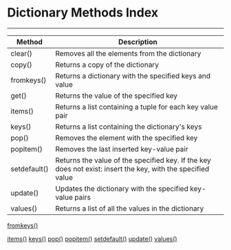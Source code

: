 # Dictionary Methods Index
---

| Method       | Description                                                                                                 |
| ------------ | ----------------------------------------------------------------------------------------------------------- |
| clear()      | Removes all the elements from the dictionary                                                                |
| copy()       | Returns a copy of the dictionary                                                                            |
| fromkeys()   | Returns a dictionary with the specified keys and value                                                      |
| get()        | Returns the value of the specified key                                                                      |
| items()      | Returns a list containing a tuple for each key value pair                                                   |
| keys()       | Returns a list containing the dictionary's keys                                                             |
| pop()        | Removes the element with the specified key                                                                  |
| popitem()    | Removes the last inserted key-value pair                                                                    |
| setdefault() | Returns the value of the specified key. If the key does not exist: insert the key, with the specified value |
| update()     | Updates the dictionary with the specified key-value pairs                                                   |
| values()     | Returns a list of all the values in the dictionary                                                          |





[fromkeys()](https://www.w3schools.com/python/ref_dictionary_fromkeys.asp)

[items()](https://www.w3schools.com/python/ref_dictionary_items.asp)
[keys()](https://www.w3schools.com/python/ref_dictionary_keys.asp)
[pop()](https://www.w3schools.com/python/ref_dictionary_pop.asp)
[popitem()](https://www.w3schools.com/python/ref_dictionary_popitem.asp)
[setdefault()](https://www.w3schools.com/python/ref_dictionary_setdefault.asp)
[update()](https://www.w3schools.com/python/ref_dictionary_update.asp)
[values()](https://www.w3schools.com/python/ref_dictionary_values.asp)

